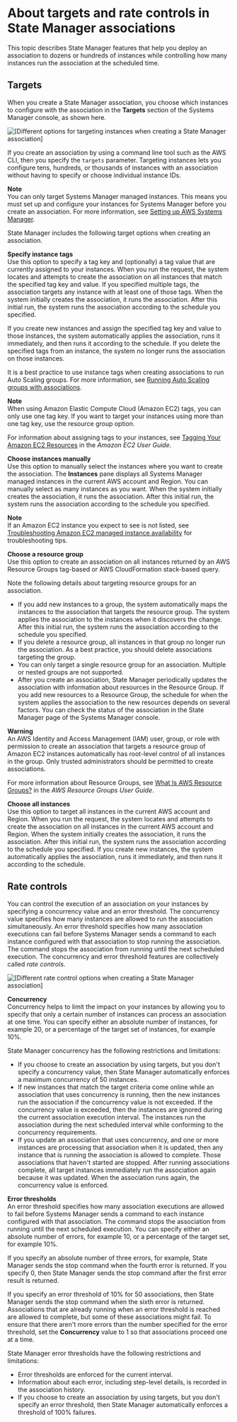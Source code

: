 # About targets and rate controls in State Manager associations<a name="systems-manager-state-manager-targets-and-rate-controls"></a>

This topic describes State Manager features that help you deploy an association to dozens or hundreds of instances while controlling how many instances run the association at the scheduled time\.

## Targets<a name="systems-manager-state-manager-targets-and-rate-controls-about-targets"></a>

When you create a State Manager association, you choose which instances to configure with the association in the **Targets** section of the Systems Manager console, as shown here\.

![\[Different options for targeting instances when creating a State Manager association\]](http://docs.aws.amazon.com/systems-manager/latest/userguide/images/state-manager-targets.png)

If you create an association by using a command line tool such as the AWS CLI, then you specify the `targets` parameter\. Targeting instances lets you configure tens, hundreds, or thousands of instances with an association without having to specify or choose individual instance IDs\. 

**Note**  
You can only target Systems Manager managed instances\. This means you must set up and configure your instances for Systems Manager before you create an association\. For more information, see [Setting up AWS Systems Manager](systems-manager-setting-up.md)\. 

State Manager includes the following target options when creating an association\.

**Specify instance tags**  
Use this option to specify a tag key and \(optionally\) a tag value that are currently assigned to your instances\. When you run the request, the system locates and attempts to create the association on all instances that match the specified tag key and value\. If you specified multiple tags, the association targets any instance with at least one of those tags\. When the system initially creates the association, it runs the association\. After this initial run, the system runs the association according to the schedule you specified\.

If you create new instances and assign the specified tag key and value to those instances, the system automatically applies the association, runs it immediately, and then runs it according to the schedule\. If you delete the specified tags from an instance, the system no longer runs the association on those instances\.

It is a best practice to use instance tags when creating associations to run Auto Scaling groups\. For more information, see [Running Auto Scaling groups with associations](systems-manager-state-manager-asg.md)\.

**Note**  
When using Amazon Elastic Compute Cloud \(Amazon EC2\) tags, you can only use one tag key\. If you want to target your instances using more than one tag key, use the resource group option\.

For information about assigning tags to your instances, see [Tagging Your Amazon EC2 Resources](https://docs.aws.amazon.com/AWSEC2/latest/UserGuide/Using_Tags.html) in the *Amazon EC2 User Guide*\.

**Choose instances manually**  
Use this option to manually select the instances where you want to create the association\. The **Instances** pane displays all Systems Manager managed instances in the current AWS account and Region\. You can manually select as many instances as you want\. When the system initially creates the association, it runs the association\. After this initial run, the system runs the association according to the schedule you specified\.

**Note**  
If an Amazon EC2 instance you expect to see is not listed, see [Troubleshooting Amazon EC2 managed instance availability](troubleshooting-managed-instances.md) for troubleshooting tips\.

**Choose a resource group**  
Use this option to create an association on all instances returned by an AWS Resource Groups tag\-based or AWS CloudFormation stack\-based query\. 

Note the following details about targeting resource groups for an association\.
+ If you add new instances to a group, the system automatically maps the instances to the association that targets the resource group\. The system applies the association to the instances when it discovers the change\. After this initial run, the system runs the association according to the schedule you specified\.
+ If you delete a resource group, all instances in that group no longer run the association\. As a best practice, you should delete associations targeting the group\.
+ You can only target a single resource group for an association\. Multiple or nested groups are not supported\.
+ After you create an association, State Manager periodically updates the association with information about resources in the Resource Group\. If you add new resources to a Resource Group, the schedule for when the system applies the association to the new resources depends on several factors\. You can check the status of the association in the State Manager page of the Systems Manager console\.

**Warning**  
An AWS Identity and Access Management \(IAM\) user, group, or role with permission to create an association that targets a resource group of Amazon EC2 instances automatically has root\-level control of all instances in the group\. Only trusted administrators should be permitted to create associations\. 

For more information about Resource Groups, see [What Is AWS Resource Groups?](https://docs.aws.amazon.com/ARG/latest/userguide/) in the *AWS Resource Groups User Guide*\.

**Choose all instances**  
Use this option to target all instances in the current AWS account and Region\. When you run the request, the system locates and attempts to create the association on all instances in the current AWS account and Region\. When the system initially creates the association, it runs the association\. After this initial run, the system runs the association according to the schedule you specified\. If you create new instances, the system automatically applies the association, runs it immediately, and then runs it according to the schedule\.

## Rate controls<a name="systems-manager-state-manager-targets-and-rate-controls-about-controls"></a>

You can control the execution of an association on your instances by specifying a concurrency value and an error threshold\. The concurrency value specifies how many instances are allowed to run the association simultaneously\. An error threshold specifies how many association executions can fail before Systems Manager sends a command to each instance configured with that association to stop running the association\. The command stops the association from running until the next scheduled execution\. The concurrency and error threshold features are collectively called *rate controls*\. 

![\[Different rate control options when creating a State Manager association\]](http://docs.aws.amazon.com/systems-manager/latest/userguide/images/state-manager-rate-controls.png)

**Concurrency**  
Concurrency helps to limit the impact on your instances by allowing you to specify that only a certain number of instances can process an association at one time\. You can specify either an absolute number of instances, for example 20, or a percentage of the target set of instances, for example 10%\.

State Manager concurrency has the following restrictions and limitations:
+ If you choose to create an association by using targets, but you don't specify a concurrency value, then State Manager automatically enforces a maximum concurrency of 50 instances\.
+ If new instances that match the target criteria come online while an association that uses concurrency is running, then the new instances run the association if the concurrency value is not exceeded\. If the concurrency value is exceeded, then the instances are ignored during the current association execution interval\. The instances run the association during the next scheduled interval while conforming to the concurrency requirements\.
+ If you update an association that uses concurrency, and one or more instances are processing that association when it is updated, then any instance that is running the association is allowed to complete\. Those associations that haven't started are stopped\. After running associations complete, all target instances immediately run the association again because it was updated\. When the association runs again, the concurrency value is enforced\. 

**Error thresholds**  
An error threshold specifies how many association executions are allowed to fail before Systems Manager sends a command to each instance configured with that association\. The command stops the association from running until the next scheduled execution\. You can specify either an absolute number of errors, for example 10, or a percentage of the target set, for example 10%\.

If you specify an absolute number of three errors, for example, State Manager sends the stop command when the fourth error is returned\. If you specify 0, then State Manager sends the stop command after the first error result is returned\.

If you specify an error threshold of 10% for 50 associations, then State Manager sends the stop command when the sixth error is returned\. Associations that are already running when an error threshold is reached are allowed to complete, but some of these associations might fail\. To ensure that there aren't more errors than the number specified for the error threshold, set the **Concurrency** value to 1 so that associations proceed one at a time\. 

State Manager error thresholds have the following restrictions and limitations:
+ Error thresholds are enforced for the current interval\.
+ Information about each error, including step\-level details, is recorded in the association history\.
+ If you choose to create an association by using targets, but you don't specify an error threshold, then State Manager automatically enforces a threshold of 100% failures\.